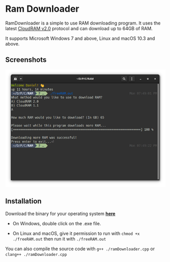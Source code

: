 # Ram Downloader
RamDownloader is a simple to use RAM downloading program. It uses the latest
[CloudRAM v2.0](https://www.youtube.com/watch?v=dQw4w9WgXcQ) protocol and can download up to 64GB of RAM.

It supports
Microsoft Windows 7 and above, Linux and macOS 10.3 and above.

## Screenshots
![RAM screenshot](/Screenshots/RAM.png)

## Installation
Download the binary for your operating system [**here**](https://github.com/daniel071/ramDownloader/releases/)

- On Windows, double click on the .exe file.

- On Linux and macOS, give it permission to run with `chmod +x ./freeRAM.out` then run it with `./freeRAM.out`

You can also compile the source code with `g++ ./ramDownloader.cpp` or `clang++ ./ramDownloader.cpp`

